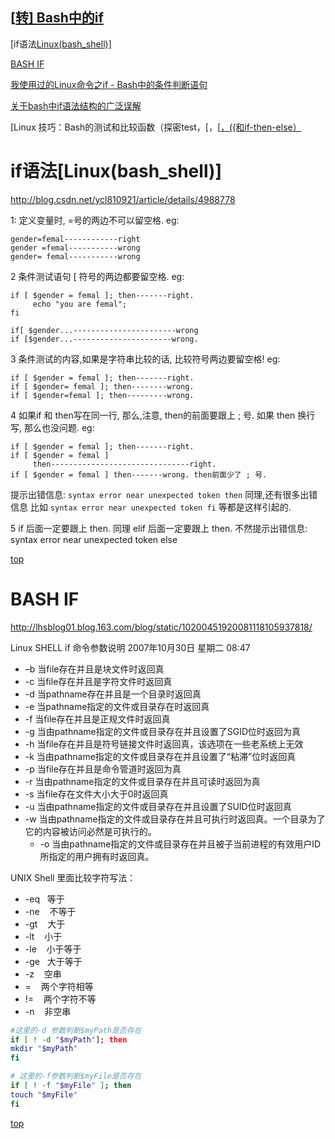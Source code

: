 ## [[转\] Bash中的if](https://www.cnblogs.com/haivey/archive/2012/09/04/2669870.html)



[if语法[Linux(bash_shell)\]](https://www.cnblogs.com/haivey/archive/2012/09/04/2669870.html#a1)

[BASH IF](https://www.cnblogs.com/haivey/archive/2012/09/04/2669870.html#a2)

[我使用过的Linux命令之if - Bash中的条件判断语句](https://www.cnblogs.com/haivey/archive/2012/09/04/2669870.html#a3)

[关于bash中if语法结构的广泛误解](https://www.cnblogs.com/haivey/archive/2012/09/04/2669870.html#a4)

[Linux 技巧：Bash的测试和比较函数（探密test，[，[[，((和if-then-else）](https://www.cnblogs.com/haivey/archive/2012/09/04/2669870.html#a5)

# if语法[Linux(bash_shell)]

<http://blog.csdn.net/ycl810921/article/details/4988778>

1:
定义变量时, =号的两边不可以留空格.
eg:
```
gender=femal------------right
gender =femal-----------wrong
gender= femal-----------wrong
```

2 条件测试语句 [ 符号的两边都要留空格.
eg:
```
if [ $gender = femal ]; then-------right.
     echo "you are femal";
fi

if[ $gender...-----------------------wrong
if [$gender...----------------------wrong.
```

3 条件测试的内容,如果是字符串比较的话, 比较符号两边要留空格!
eg:
```
if [ $gender = femal ]; then-------right.
if [ $gender= femal ]; then--------wrong.
if [ $gender=femal ]; then---------wrong.
```

4 如果if 和 then写在同一行, 那么,注意, then的前面要跟上 ; 号.
如果 then 换行写, 那么也没问题.
eg:
```
if [ $gender = femal ]; then-------right.
if [ $gender = femal ]
     then-------------------------------right.
if [ $gender = femal ] then-------wrong. then前面少了 ; 号.
```
提示出错信息:
`syntax error near unexpected token then`
同理,还有很多出错信息 比如
`syntax error near unexpected token fi` 等都是这样引起的.

5 if 后面一定要跟上 then. 同理
elif 后面一定要跟上 then.
不然提示出错信息:
syntax error near unexpected token else

[ top](https://www.cnblogs.com/haivey/archive/2012/09/04/2669870.html#a0)

 

# BASH IF  

<http://lhsblog01.blog.163.com/blog/static/10200451920081118105937818/>

Linux SHELL if 命令参数说明
2007年10月30日 星期二 08:47

- –b 当file存在并且是块文件时返回真
- -c 当file存在并且是字符文件时返回真
- -d 当pathname存在并且是一个目录时返回真
- -e 当pathname指定的文件或目录存在时返回真
- -f 当file存在并且是正规文件时返回真
- -g 当由pathname指定的文件或目录存在并且设置了SGID位时返回为真
- -h 当file存在并且是符号链接文件时返回真，该选项在一些老系统上无效
- -k 当由pathname指定的文件或目录存在并且设置了“粘滞”位时返回真
- -p 当file存在并且是命令管道时返回为真
- -r 当由pathname指定的文件或目录存在并且可读时返回为真
- -s 当file存在文件大小大于0时返回真
- -u 当由pathname指定的文件或目录存在并且设置了SUID位时返回真
- -w 当由pathname指定的文件或目录存在并且可执行时返回真。一个目录为了它的内容被访问必然是可执行的。
  - -o 当由pathname指定的文件或目录存在并且被子当前进程的有效用户ID所指定的用户拥有时返回真。

UNIX Shell 里面比较字符写法：

- -eq   等于
- -ne    不等于
- -gt    大于
- -lt    小于
- -le    小于等于
- -ge   大于等于
- -z    空串
- =    两个字符相等
- !=    两个字符不等
- -n    非空串 

 
``` bash
#这里的-d 参数判断$myPath是否存在
if [ ! -d "$myPath"]; then
mkdir "$myPath"
fi

# 这里的-f参数判断$myFile是否存在
if [ ! -f "$myFile" ]; then
touch "$myFile"
fi
```

[top](https://www.cnblogs.com/haivey/archive/2012/09/04/2669870.html#a0)


 